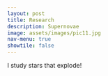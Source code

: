 ```yaml
---
layout: post
title: Research
description: Supernovae
image: assets/images/pic11.jpg
nav-menu: true
showtile: false
---
```


I study stars that explode!
